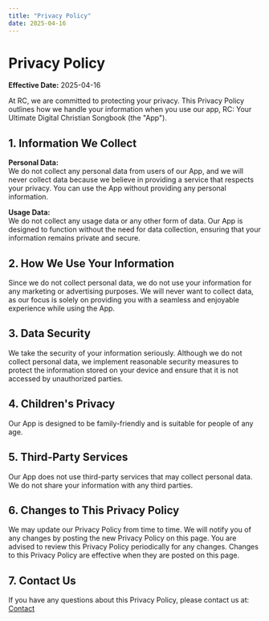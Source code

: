 ```yaml
---
title: "Privacy Policy"
date: 2025-04-16
---
```


# Privacy Policy

**Effective Date:** 2025-04-16

At RC, we are committed to protecting your privacy. This Privacy Policy outlines how we handle your information when you use our app, RC: Your Ultimate Digital Christian Songbook (the "App"). 

## 1. Information We Collect

**Personal Data:**  
We do not collect any personal data from users of our App, and we will never collect data because we believe in providing a service that respects your privacy. You can use the App without providing any personal information.

**Usage Data:**  
We do not collect any usage data or any other form of data. Our App is designed to function without the need for data collection, ensuring that your information remains private and secure.

## 2. How We Use Your Information

Since we do not collect personal data, we do not use your information for any marketing or advertising purposes. We will never want to collect data, as our focus is solely on providing you with a seamless and enjoyable experience while using the App.

## 3. Data Security

We take the security of your information seriously. Although we do not collect personal data, we implement reasonable security measures to protect the information stored on your device and ensure that it is not accessed by unauthorized parties.

## 4. Children's Privacy

Our App is designed to be family-friendly and is suitable for people of any age. 

## 5. Third-Party Services

Our App does not use third-party services that may collect personal data. We do not share your information with any third parties.

## 6. Changes to This Privacy Policy

We may update our Privacy Policy from time to time. We will notify you of any changes by posting the new Privacy Policy on this page. You are advised to review this Privacy Policy periodically for any changes. Changes to this Privacy Policy are effective when they are posted on this page.

## 7. Contact Us

If you have any questions about this Privacy Policy, please contact us at: 
[Contact](appdevwithme@gmail.com) 
